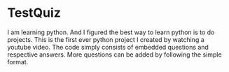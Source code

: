 # TestQuiz
I am learning python. And I figured the best way to learn python is to do projects.
This is the first ever python project I created by watching a youtube video.
The code simply consists of embedded questions and respective answers.
More questions can be added by following the simple format.
